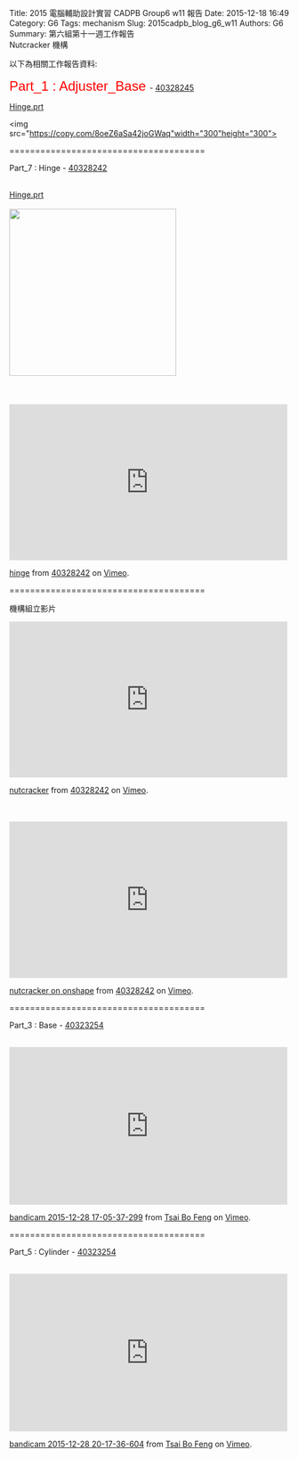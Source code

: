 Title: 2015 電腦輔助設計實習 CADPB Group6 w11 報告
Date: 2015-12-18 16:49
Category: G6
Tags: mechanism
Slug: 2015cadpb_blog_g6_w11
Authors: G6
Summary: 第六組第十一週工作報告<br />
 Nutcracker 機構

以下為相關工作報告資料:
<br>
<br>
<font face="Arial" color="#FF0000" size="5">Part_1 : Adjuster_Base </font>- <a href='user/40328245/'>40328245</a>

 <p align="left"><a href="https://copy.com/cFzAwElrq7q1uf1N">Hinge.prt</a>

 <img
src="https://copy.com/8oeZ6aSa42joGWaq"width="300"height="300">


 <script src="https://embed.github.com/view/3d/40328245/project/gh-pages/adjuster_base.stl"width="300"height="300"></script>
 
  ======================================
 
 Part_7 : Hinge - <a href='user/40328242/'>40328242</a>
<br>
<br>
<p align="left"><a href="https://copy.com/cFzAwElrq7q1uf1N">Hinge.prt</a>
<br>
<br>
<img
src="https://copy.com/LqL49YKs7QplisTr"width="300"height="300">
<br>
<br>
<script src="https://embed.github.com/view/3d/40328242/cadp/gh-pages/parts/hinge.stl"width="300"height="300"></script>
<br>
<br>
<iframe src="https://player.vimeo.com/video/150476142" width="500" height="280" frameborder="0" webkitallowfullscreen mozallowfullscreen allowfullscreen></iframe> <p><a href="https://vimeo.com/150476142">hinge</a> from <a href="https://vimeo.com/user46488280">40328242</a> on <a href="https://vimeo.com">Vimeo</a>.</p>
 
 ======================================
  
  機構組立影片
 
 <iframe src="https://player.vimeo.com/video/150475173" width="500" height="280" frameborder="0" webkitallowfullscreen mozallowfullscreen allowfullscreen></iframe> <p><a href="https://vimeo.com/150475173">nutcracker</a> from <a href="https://vimeo.com/user46488280">40328242</a> on <a href="https://vimeo.com">Vimeo</a>.</p>
<br>
<br>
<iframe src="https://player.vimeo.com/video/150516312" width="500" height="281" frameborder="0" webkitallowfullscreen mozallowfullscreen allowfullscreen></iframe> <p><a href="https://vimeo.com/150516312">nutcracker on onshape</a> from <a href="https://vimeo.com/user46488280">40328242</a> on <a href="https://vimeo.com">Vimeo</a>.</p>

  ======================================

 Part_3 : Base - <a href='user/40323254/'>40323254</a>
<br>
<br>
 <iframe src="https://player.vimeo.com/video/150163127" width="500" height="283" frameborder="0" webkitallowfullscreen mozallowfullscreen allowfullscreen></iframe> <p><a href="https://vimeo.com/150163127">bandicam 2015-12-28 17-05-37-299</a> from <a href="https://vimeo.com/user44554199">Tsai Bo Feng</a> on <a href="https://vimeo.com">Vimeo</a>.</p>
 
  ======================================
   
 Part_5 : Cylinder - <a href='user/40323254/'>40323254</a>
<br>
<br>
 <iframe src="https://player.vimeo.com/video/150164367" width="500" height="283" frameborder="0" webkitallowfullscreen mozallowfullscreen allowfullscreen></iframe> <p><a href="https://vimeo.com/150164367">bandicam 2015-12-28 20-17-36-604</a> from <a href="https://vimeo.com/user44554199">Tsai Bo Feng</a> on <a href="https://vimeo.com">Vimeo</a>.</p>